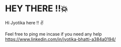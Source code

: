 # HEY THERE !!:boom:

Hi Jyotika here !! :v:

Feel free to ping me incase if you need any help https://www.linkedin.com/in/jyotika-bhatti-a384a0194/